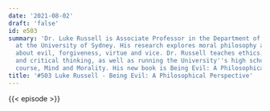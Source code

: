 ```yaml
---
date: '2021-08-02'
draft: 'false'
id: e503
summary: 'Dr. Luke Russell is Associate Professor in the Department of Philosophy
  at the University of Sydney. His research explores moral philosophy and he has written
  about evil, forgiveness, virtue and vice. Dr. Russell teaches ethics, moral psychology,
  and critical thinking, as well as running the University''s high school philosophy
  course, Mind and Morality. His new book is Being Evil: A Philosophical Perspective.'
title: '#503 Luke Russell - Being Evil: A Philosophical Perspective'
---
```

{{< episode >}}
